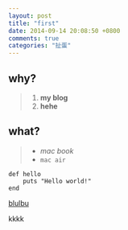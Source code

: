 ```yaml
---
layout: post
title: "first"
date: 2014-09-14 20:08:50 +0800
comments: true
categories: "扯蛋"
---
```

## why?
> 1. **my blog**
> 2. **hehe** 

## what?
> - *mac book*
> - `mac air`
```
def hello
    puts "Hello world!"
end
```
[blulbu](//www.blublu.me)

kkkk
